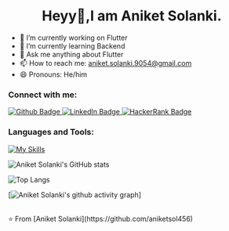 <h1 align = "center">Heyy👋,I am Aniket Solanki.</h1>

- 🔭 I’m currently working on Flutter
- 🌱 I’m currently learning Backend
- 💬 Ask me anything about Flutter
- 📫 How to reach me: aniket.solanki.9054@gmail.com
- 😄 Pronouns: He/him

  
### Connect with me:
<div id="badges">
  <a href="https://github.com/aniketsol456">
    <img src="https://img.shields.io/badge/Github-white?style=for-the-badge&logo=Github&logoColor=black" alt="Github Badge"/>
  </a>
    <a href="https://www.linkedin.com/in/aniket-solanki-a4bb26222/">
    <img src="https://img.shields.io/badge/LinkedIn-blue?style=for-the-badge&logo=linkedin&logoColor=white" alt="LinkedIn Badge"/>
  </a>
  <a href="https://www.hackerrank.com/profile/aniket_solanki_2">
    <img src="https://img.shields.io/badge/HackerRank-green?style=for-the-badge&logo=hackerrank&logoColor=white" alt="HackerRank Badge"/>
  </a>

</div>

### Languages and Tools:
[![My Skills](https://skillicons.dev/icons?i=c,cpp,py,html,css,js,flutter,dart,firebase,github,&perline=5)](https://skillicons.dev)

![Aniket Solanki's GitHub stats](https://github-readme-stats.vercel.app/api?username=aniketsol456&show_icons=true&theme=dark)

![Top Langs](https://github-readme-stats.vercel.app/api/top-langs/?username=aniketsol456&theme=dark)


<p align = "center">
  
[![Aniket Solanki's github activity graph](https://github-readme-activity-graph.vercel.app/graph?username=aniketsol456&bg_color=000000&color=fa7900&line=fb8c1d&point=fb3b02&area=true&hide_border=true)]
</p>


<br>
⭐️ From [Aniket Solanki](https://github.com/aniketsol456)
